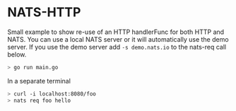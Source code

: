 # NATS-HTTP

Small example to show re-use of an HTTP handlerFunc for both HTTP and NATS.
You can use a local NATS server or it will automatically use the demo server. If you use the demo server add `-s demo.nats.io` to the nats-req call below.


```bash
> go run main.go
```

In a separate terminal

```bash
> curl -i localhost:8080/foo
> nats req foo hello
```

